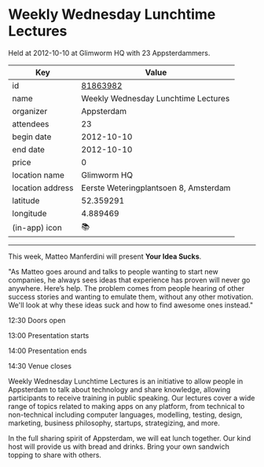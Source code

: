 # Weekly Wednesday Lunchtime Lectures
Held at 2012-10-10 at Glimworm HQ with 23 Appsterdammers.
        
|Key|Value
|---|---|
|id|[81863982](https://www.meetup.com/appsterdam/events/81863982/)|
|name|Weekly Wednesday Lunchtime Lectures|
|organizer|Appsterdam|
|attendees|23|
|begin date|2012-10-10|
|end date|2012-10-10|
|price|0|
|location name|Glimworm HQ|
|location address|Eerste Weteringplantsoen 8, Amsterdam|
|latitude|52.359291|
|longitude|4.889469|
|(in-app) icon|📚|

---

This week, Matteo Manferdini will present **Your Idea Sucks**.

"As Matteo goes around and talks to people wanting to start new companies, he always sees ideas that experience has proven will never go anywhere. Here’s help. The problem comes from people hearing of other success stories and wanting to emulate them, without any other motivation. We'll look at why these ideas suck and how to find awesome ones instead."

12:30 Doors open

13:00 Presentation starts

14:00 Presentation ends

14:30 Venue closes

Weekly Wednesday Lunchtime Lectures is an initiative to allow people in Appsterdam to talk about technology and share knowledge, allowing participants to receive training in public speaking. Our lectures cover a wide range of topics related to making apps on any platform, from technical to non-technical including computer languages, modelling, testing, design, marketing, business philosophy, startups, strategizing, and more.

In the full sharing spirit of Appsterdam, we will eat lunch together. Our kind host will provide us with bread and drinks. Bring your own sandwich topping to share with others.


